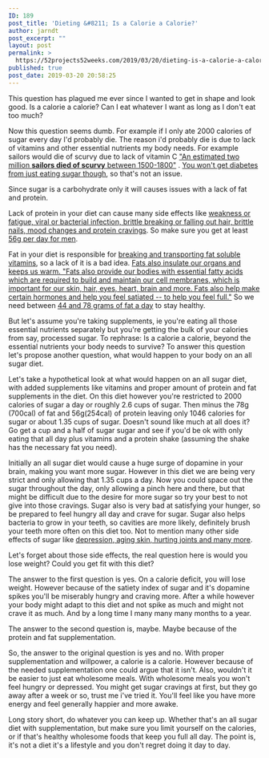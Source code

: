 ```yaml
---
ID: 189
post_title: 'Dieting &#8211; Is a Calorie a Calorie?'
author: jarndt
post_excerpt: ""
layout: post
permalink: >
  https://52projects52weeks.com/2019/03/20/dieting-is-a-calorie-a-calorie/
published: true
post_date: 2019-03-20 20:58:25
---
```

<!-- wp:paragraph -->

This question has plagued me ever since I wanted to get in shape and look good. Is a calorie a calorie? Can I eat whatever I want as long as I don't eat too much?

<!-- /wp:paragraph -->

<!-- wp:paragraph -->

Now this question seems dumb. For example if I only ate 2000 calories of sugar every day I'd probably die. The reason i'd probably die is due to lack of vitamins and other essential nutrients my body needs. For example sailors would die of scurvy due to lack of vitamin C ["An estimated two million ][1]**[sailors died of scurvy][1]**[ between 1500-1800"][1] . [You won't get diabetes from just eating sugar though][2], so that's not an issue. 

<!-- /wp:paragraph -->

<!-- wp:paragraph -->

Since sugar is a carbohydrate only it will causes issues with a lack of fat and protein. 

<!-- /wp:paragraph -->

<!-- wp:paragraph -->

Lack of protein in your diet can cause many side effects like [weakness or fatigue, viral or bacterial infection, brittle breaking or falling out hair, brittle nails, mood changes and protein cravings][3]. So make sure you get at least[ 56g per day for men][4]. 

<!-- /wp:paragraph -->

<!-- wp:paragraph -->

Fat in your diet is responsible for [breaking and transporting fat soluble vitamins][5], so a lack of it is a bad idea. [Fats also insulate our organs and keeps us warm. "Fats also provide our bodies with essential fatty acids which are required to build and maintain our cell membranes, which is important for our skin, hair, eyes, heart, brain and more. Fats also help make certain hormones and help you feel satiated -- to help you feel full."][5] So we need between [44 and 78 grams of fat a day][6] to stay healthy. 

<!-- /wp:paragraph -->

<!-- wp:paragraph -->

But let's assume you're taking supplements, ie you're eating all those essential nutrients separately but you're getting the bulk of your calories from say, processed sugar. To rephrase: Is a calorie a calorie, beyond the essential nutrients your body needs to survive? To answer this question let's propose another question, what would happen to your body on an all sugar diet.

<!-- /wp:paragraph -->

<!-- wp:paragraph -->

Let's take a hypothetical look at what would happen on an all sugar diet, with added supplements like vitamins and proper amount of protein and fat supplements in the diet. On this diet however you're restricted to 2000 calories of sugar a day or roughly 2.6 cups of sugar. Then minus the 78g (700cal) of fat and 56g(254cal) of protein leaving only 1046 calories for sugar or about 1.35 cups of sugar. Doesn't sound like much at all does it? Go get a cup and a half of sugar sugar and see if you'd be ok with only eating that all day plus vitamins and a protein shake (assuming the shake has the necessary fat you need).

<!-- /wp:paragraph -->

<!-- wp:paragraph -->

Initially an all sugar diet would cause a huge surge of dopamine in your brain, making you want more sugar. However in this diet we are being very strict and only allowing that 1.35 cups a day. Now you could space out the sugar throughout the day, only allowing a pinch here and there, but that might be difficult due to the desire for more sugar so try your best to not give into those cravings. Sugar also is very bad at satisfying your hunger, so be prepared to feel hungry all day and crave for sugar. Sugar also helps bacteria to grow in your teeth, so cavities are more likely, definitely brush your teeth more often on this diet too. Not to mention many other side effects of sugar like [depression, aging skin, hurting joints and many more][7].

<!-- /wp:paragraph -->

<!-- wp:paragraph -->

Let's forget about those side effects, the real question here is would you lose weight? Could you get fit with this diet? 

<!-- /wp:paragraph -->

<!-- wp:paragraph -->

The answer to the first question is yes. On a calorie deficit, you will lose weight. However because of the satiety index of sugar and it's dopamine spikes you'll be miserably hungry and craving more. After a while however your body might adapt to this diet and not spike as much and might not crave it as much. And by a long time I many many many months to a year.

<!-- /wp:paragraph -->

<!-- wp:paragraph -->

The answer to the second question is, maybe. Maybe because of the protein and fat supplementation. 

<!-- /wp:paragraph -->

<!-- wp:paragraph -->

So, the answer to the original question is yes and no. With proper supplementation and willpower, a calorie is a calorie. However because of the needed supplementation one could argue that it isn't. Also, wouldn't it be easier to just eat wholesome meals. With wholesome meals you won't feel hungry or depressed. You might get sugar cravings at first, but they go away after a week or so, trust me i've tried it. You'll feel like you have more energy and feel generally happier and more awake.

<!-- /wp:paragraph -->

<!-- wp:paragraph -->

Long story short, do whatever you can keep up. Whether that's an all sugar diet with supplementation, but make sure you limit yourself on the calories, or if that's healthy wholesome foods that keep you full all day. The point is, it's not a diet it's a lifestyle and you don't regret doing it day to day.

<!-- /wp:paragraph -->

 [1]: https://www.atlasobscura.com/articles/scurvy
 [2]: https://kidshealth.org/en/teens/diabetes-true-false.html
 [3]: https://www.medicalnewstoday.com/articles/320050.php
 [4]: https://www.healthline.com/nutrition/how-much-protein-per-day
 [5]: https://www.huffingtonpost.com.au/2017/11/19/9-signs-youre-not-eating-enough-fat_a_23279029/
 [6]: https://www.mayoclinic.org/healthy-lifestyle/nutrition-and-healthy-eating/expert-answers/fat-grams/faq-20058496
 [7]: https://www.webmd.com/diabetes/features/how-sugar-affects-your-body